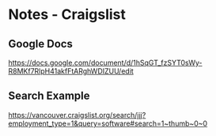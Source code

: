 # Notes - Craigslist

## Google Docs

https://docs.google.com/document/d/1hSqGT_fzSYT0sWy-R8MKf7RlpH41akfFtARghWDIZUU/edit


## Search Example

https://vancouver.craigslist.org/search/jjj?employment_type=1&query=software#search=1~thumb~0~0
